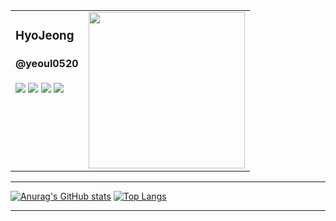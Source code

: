 <table border="0">
  <tr>
    <td valign="top">
      <h3>HyoJeong</h3><h4>@yeoul0520</h4>
      <a href="https://youallone.tistory.com"><img src="https://img.shields.io/badge/youallone-E5511E?style=badge&logo=Tistory&logoColor=white"/></a>
      <a href="https://www.instagram.com/n_jj._.ly"><img src="https://img.shields.io/badge/instagram-d62976?style=badge&logo=Instagram&logoColor=white"/></a>
      <a href="mailto:dolphinstar021008@gmail.com"><img src="https://img.shields.io/badge/Gmail-d14836?style=badge&logo=Gmail&logoColor=white&link=mailto:dolphinstar021008@gmail.com"/></a>
      <a href="https://solved.ac/sally55511"><img src="http://mazassumnida.wtf/api/mini/generate_badge?boj=sally55511&theme=dark"/></a>
    </td>
    <td>
      <img width="250" src="https://github.com/user-attachments/assets/fc34ab68-464e-4b9b-8fef-956fcbea1087" />
    </td>
  </tr>
</table>


---

[![Anurag's GitHub stats](https://github-readme-stats.vercel.app/api?username=yeoul0520&theme=buefy&show_icons=true&count_private=true)](https://github.com/anuraghazra/github-readme-stats)
[![Top Langs](https://github-readme-stats.vercel.app/api/top-langs/?username=yeoul0520&theme=buefy&layout=compact&count_private=true)](https://github.com/anuraghazra/github-readme-stats)

---
